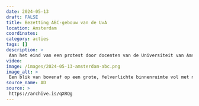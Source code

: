 ```yaml
---
date: 2024-05-13
draft: FALSE
title: Bezetting ABC-gebouw van de UvA
location: Amsterdam
coordinates: 
category: acties
tags: []
description: > 
 Aan het eind van een protest door docenten van de Universiteit van Amsterdam gaat een grote groep demonstranten het ABC-gebouw binnen. In dit gebouw zitten ook de kantoren van het universiteitsbestuur.
video: 
image: /images/2024-05-13-amsterdam-abc.png
image_alt: > 
 Een blik van bovenaf op een grote, felverlichte binnenruimte vol met mensen. Er staan ongeveer tien grijze kampeertenten rond de ruimte. Mensen staan en zitten rondom de tenten. Een persoon in het midden met een megafoon spreekt de mensen toe, een ander centraal persoon bekijkt diens camerabeelden. Een groep mensen klapt en juicht. Anderen houden borden, spandoeken, posters en Palestinavlaggen vast. Een persoon houdt een grote heuptrommel vast.
source_name: AD
source: > 
 https://archive.is/qXRQg
---
```

